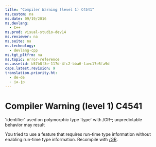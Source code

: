 ```yaml
---
title: "Compiler Warning (level 1) C4541"
ms.custom: na
ms.date: 09/19/2016
ms.devlang: 
  - C++
ms.prod: visual-studio-dev14
ms.reviewer: na
ms.suite: na
ms.technology: 
  - devlang-cpp
ms.tgt_pltfrm: na
ms.topic: error-reference
ms.assetid: b57b8f3e-117d-4fc2-bba6-faec17e5fa9d
caps.latest.revision: 9
translation.priority.ht: 
  - de-de
  - ja-jp
---
```

# Compiler Warning (level 1) C4541
'identifier' used on polymorphic type 'type' with /GR-; unpredictable behavior may result  
  
 You tried to use a feature that requires run-time type information without enabling run-time type information. Recompile with [/GR](../Topic/-GR%20\(Enable%20Run-Time%20Type%20Information\).md).